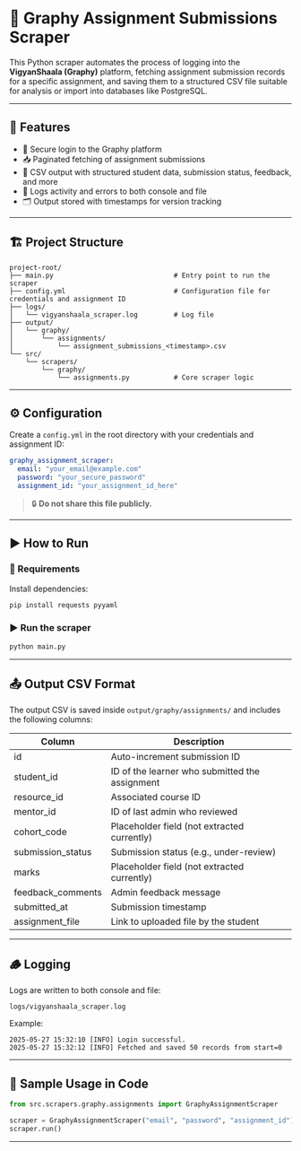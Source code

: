 # 📘 Graphy Assignment Submissions Scraper

This Python scraper automates the process of logging into the **VigyanShaala (Graphy)** platform, fetching assignment submission records for a specific assignment, and saving them to a structured CSV file suitable for analysis or import into databases like PostgreSQL.

---

## 🚀 Features

- 🔐 Secure login to the Graphy platform
- 📥 Paginated fetching of assignment submissions
- 📄 CSV output with structured student data, submission status, feedback, and more
- 🧾 Logs activity and errors to both console and file
- 🗂️ Output stored with timestamps for version tracking

---

## 🏗️ Project Structure

```
project-root/
├── main.py                              # Entry point to run the scraper
├── config.yml                           # Configuration file for credentials and assignment ID
├── logs/
│   └── vigyanshaala_scraper.log         # Log file
├── output/
│   └── graphy/
│       └── assignments/
│           └── assignment_submissions_<timestamp>.csv
└── src/
    └── scrapers/
        └── graphy/
            └── assignments.py           # Core scraper logic
```

---

## ⚙️ Configuration

Create a `config.yml` in the root directory with your credentials and assignment ID:

```yaml
graphy_assignment_scraper:
  email: "your_email@example.com"
  password: "your_secure_password"
  assignment_id: "your_assignment_id_here"
```

> 🔒 **Do not share this file publicly.**

---

## ▶️ How to Run

### 🧱 Requirements

Install dependencies:

```bash
pip install requests pyyaml
```

### ▶️ Run the scraper

```bash
python main.py
```

---

## 📤 Output CSV Format

The output CSV is saved inside `output/graphy/assignments/` and includes the following columns:

| Column             | Description                                      |
|--------------------|--------------------------------------------------|
| id                 | Auto-increment submission ID                     |
| student_id         | ID of the learner who submitted the assignment   |
| resource_id        | Associated course ID                             |
| mentor_id          | ID of last admin who reviewed                    |
| cohort_code        | Placeholder field (not extracted currently)      |
| submission_status  | Submission status (e.g., under-review)           |
| marks              | Placeholder field (not extracted currently)      |
| feedback_comments  | Admin feedback message                           |
| submitted_at       | Submission timestamp                             |
| assignment_file    | Link to uploaded file by the student             |

---

## 🪵 Logging

Logs are written to both console and file:

```
logs/vigyanshaala_scraper.log
```

Example:
```
2025-05-27 15:32:10 [INFO] Login successful.
2025-05-27 15:32:12 [INFO] Fetched and saved 50 records from start=0
```

---

## 🧪 Sample Usage in Code

```python
from src.scrapers.graphy.assignments import GraphyAssignmentScraper

scraper = GraphyAssignmentScraper("email", "password", "assignment_id")
scraper.run()
```

---

